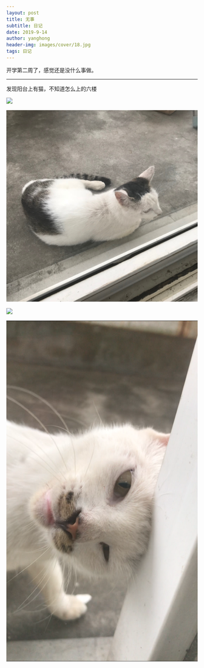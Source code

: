 ```yaml
---
layout: post
title: 无事
subtitle: 日记
date: 2019-9-14
author: yanghong
header-img: images/cover/18.jpg
tags: 日记 
---
```


开学第二周了，感觉还是没什么事做。

---

发现阳台上有猫，不知道怎么上的六楼

![](/images/2019-9-14-无事1.JPG) 

![](/images/2019-9-14-无事2.JPG) 

![](/images/2019-9-14-无事3.JPG) 

![](/images/2019-9-14-无事4.JPG) 